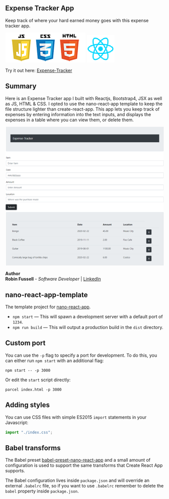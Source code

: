 ## Expense Tracker App

Keep track of where your hard earned money goes with this expense tracker app.

 <img src="/images/frontend2.png"   title="HTML5 Powered"> <img src="/images/react3.png">

 Try it out here: [Expense-Tracker](https://rfussell17.github.io/expense-tracker-app/)
 <br>

## Summary

Here is an Expense Tracker app I built with Reactjs, Bootstrap4, JSX as well as JS, HTML & CSS. I opted to use the nano-react-app template to keep the file structure lighter than create-react-app. This app lets you keep track of expenses by entering information into the text inputs, and displays the expenses in a table where you can view them, or delete them.

<img src="/images/expense.png"   title="expense">

**Author**
<br>
**Robin Fussell** _- Software Developer_ | [LinkedIn](https://www.linkedin.com/in/robin-fussell17/)

## nano-react-app-template

The template project for [nano-react-app](https://github.com/adrianmcli/nano-react-app).

- `npm start` — This will spawn a development server with a default port of `1234`.
- `npm run build` — This will output a production build in the `dist` directory.

## Custom port

You can use the `-p` flag to specify a port for development. To do this, you can either run `npm start` with an additional flag:

```
npm start -- -p 3000
```

Or edit the `start` script directly:

```
parcel index.html -p 3000
```

## Adding styles

You can use CSS files with simple ES2015 `import` statements in your Javascript:

```js
import "./index.css";
```

## Babel transforms

The Babel preset [babel-preset-nano-react-app](https://github.com/adrianmcli/babel-preset-nano-react-app) and a small amount of configuration is used to support the same transforms that Create React App supports.

The Babel configuration lives inside `package.json` and will override an external `.babelrc` file, so if you want to use `.babelrc` remember to delete the `babel` property inside `package.json`.
